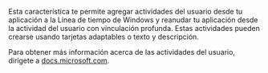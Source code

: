 ﻿Esta característica te permite agregar actividades del usuario desde tu aplicación a la Línea de tiempo de Windows y reanudar tu aplicación desde la actividad del usuario con vinculación profunda. Estas actividades pueden crearse usando tarjetas adaptables o texto y descripción.

Para obtener más información acerca de las actividades del usuario, dirígete a [docs.microsoft.com](https://docs.microsoft.com/windows/uwp/launch-resume/useractivities).